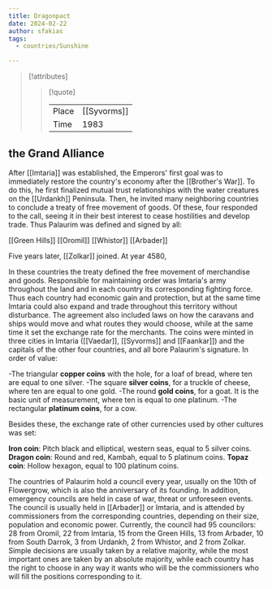 ```yaml
---
title: Dragonpact
date: 2024-02-22
author: sfakias
tags:
  - countries/Sunshine

---
```

> [!attributes]
> 
> > [!quote]
> >
> > | | |
> > | --- | --- |
> > | Place | [[Syvorms]] |
> > | Time | 1983 |


## the Grand Alliance

After [[Imtaria]] was  established, the Emperors' first goal was to immediately restore the country's economy after the [[Brother's War]]. To do this, he first finalized mutual trust relationships with the water creatures on the [[Urdankh]] Peninsula. Then, he invited many neighboring countries to conclude a treaty of free movement of goods. Of these, four responded to the call, seeing it in their best interest to cease hostilities and develop trade. Thus Palaurim was defined and signed by all:

[[Green Hills]]
[[Oromil]]
[[Whistor]]
[[Arbader]] 

Five years later, [[Zolkar]] joined.
At year 4580, 

In these countries the treaty defined the free movement of merchandise and goods. Responsible for maintaining order was Imtaria's army throughout the land and in each country its corresponding fighting force. Thus each country had economic gain and protection, but at the same time Imtaria could also expand and trade throughout this territory without disturbance. The agreement also included laws on how the caravans and ships would move and what routes they would choose, while at the same time it set the exchange rate for the merchants. The coins were minted in three cities in Imtaria ([[Vaedar]], [[Syvorms]] and [[Faankar]]) and the capitals of the other four countries, and all bore Palaurim's signature. In order of value:

-The triangular **copper coins** with the hole, for a loaf of bread, where ten are equal to one silver.
-The square **silver coins**, for a truckle of cheese, where ten are equal to one gold.
-The round **gold coins**, for a goat. It is the basic unit of measurement, where ten is equal to one platinum.
-The rectangular **platinum coins**, for a cow.

Besides these, the exchange rate of other currencies used by other cultures was set:

**Iron coin**: Pitch black and elliptical, western seas, equal to 5 silver coins.
**Dragon coin**: Round and red, Kambah, equal to 5 platinum coins.
**Topaz coin**: Hollow hexagon, equal to 100 platinum coins.

The countries of Palaurim hold a council every year, usually on the 10th of Flowergrow, which is also the anniversary of its founding. In addition, emergency councils are held in case of war, threat or unforeseen events. The council is usually held in [[Arbader]] or Imtaria, and is attended by commissioners from the corresponding countries, depending on their size, population and economic power. Currently, the council had 95 councilors: 28 from Oromil, 22 from Imtaria, 15 from the Green Hills, 13 from Arbader, 10 from South Darrok, 3 from Urdankh, 2 from Whistor, and 2 from Zolkar. Simple decisions are usually taken by a relative majority, while the most important ones are taken by an absolute majority, while each country has the right to choose in any way it wants who will be the commissioners who will fill the positions corresponding to it.